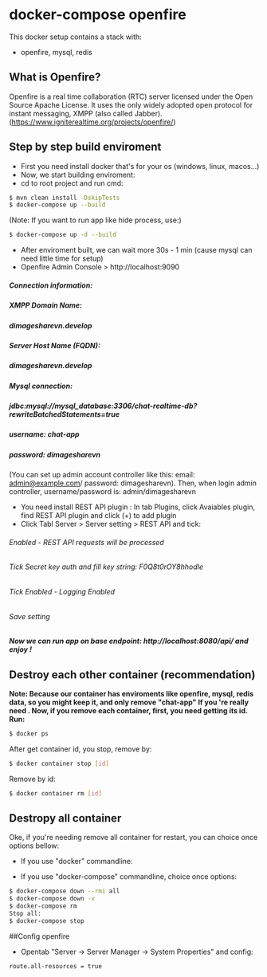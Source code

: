# docker-compose openfire

This docker setup contains a stack with:
* openfire, mysql, redis

## What is Openfire?
Openfire is a real time collaboration (RTC) server licensed under the Open Source Apache License. It uses the only widely adopted open protocol for instant messaging, XMPP (also called Jabber). (https://www.igniterealtime.org/projects/openfire/)

## Step by step build enviroment
* First you need install docker that's for your os (windows, linux, macos...)
* Now, we start building enviroment:
* cd to root project and run cmd:
```bash
$ mvn clean install -DskipTests
$ docker-compose up --build
```
(Note: If you want to run app like hide process, use:)
```bash
$ docker-compose up -d --build
```
* After enviroment built, we can wait more 30s - 1 min (cause mysql can need little time for setup)
* Openfire Admin Console > http://localhost:9090 
##### Connection information: 
##### XMPP Domain Name:	
##### dimagesharevn.develop
##### Server Host Name (FQDN):
##### dimagesharevn.develop
##### Mysql connection: 
##### jdbc:mysql://mysql_database:3306/chat-realtime-db?rewriteBatchedStatements=true 
##### username: chat-app
##### password: dimagesharevn
(You can set up admin account controller like this: email: admin@example.com/ password: dimagesharevn). Then, when login admin controller, username/password is: admin/dimagesharevn

* You need install REST API plugin : In tab Plugins, click Avaiables plugin, find REST API plugin and click (+) to add plugin
* Click Tabl Server > Server setting > REST API and tick:
###### Enabled - REST API requests will be processed
###### Tick Secret key auth and fill key string: F0Q8t0rOY8hhodIe
###### Tick Enabled - Logging Enabled
###### Save setting

***Now we can run app on base endpoint: http://localhost:8080/api/ and enjoy !***
## Destroy each other container (recommendation)
**Note: Because our container has enviroments like openfire, mysql, redis data, so you might keep it, and only remove "chat-app" If you 're really need . Now, if you remove each container, first, you need getting its id. Run:**
```bash
$ docker ps
```
After get container id, you stop, remove by:
```bash
$ docker container stop [id]
```

Remove by id:
```bash
$ docker container rm [id]
```

## Destropy all container
Oke, if you're needing remove all container for restart, you can choice once options bellow:
* If you use "docker" commandline:

* If you use "docker-compose" commandline, choice once options:
```bash
$ docker-compose down --rmi all
$ docker-compose down -v
$ docker-compose rm
Stop all:
$ docker-compose stop

```

##Config openfire 
* Opentab "Server -> Server Manager -> System Properties" and config:
```bash
route.all-resources = true
```
